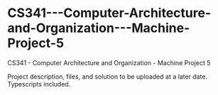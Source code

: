 # CS341---Computer-Architecture-and-Organization---Machine-Project-5
CS341 - Computer Architecture and Organization - Machine Project 5

Project description, files, and solution to be uploaded at a later date. Typescripts included.
